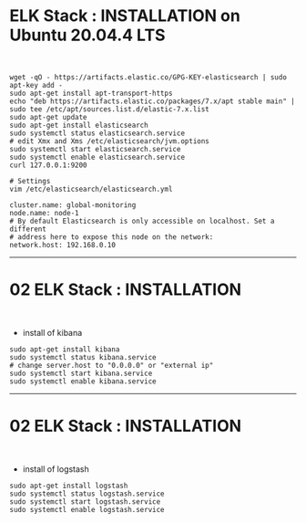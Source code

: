 # ELK Stack : INSTALLATION on Ubuntu 20.04.4 LTS

<br>

```
wget -qO - https://artifacts.elastic.co/GPG-KEY-elasticsearch | sudo apt-key add -
sudo apt-get install apt-transport-https
echo "deb https://artifacts.elastic.co/packages/7.x/apt stable main" | sudo tee /etc/apt/sources.list.d/elastic-7.x.list
sudo apt-get update
sudo apt-get install elasticsearch
sudo systemctl status elasticsearch.service
# edit Xmx and Xms /etc/elasticsearch/jvm.options
sudo systemctl start elasticsearch.service
sudo systemctl enable elasticsearch.service
curl 127.0.0.1:9200

# Settings
vim /etc/elasticsearch/elasticsearch.yml

cluster.name: global-monitoring
node.name: node-1
# By default Elasticsearch is only accessible on localhost. Set a different 
# address here to expose this node on the network:
network.host: 192.168.0.10

```

------------------------------------------------------------

# 02 ELK Stack : INSTALLATION


<br>

* install of kibana

```
sudo apt-get install kibana
sudo systemctl status kibana.service
# change server.host to "0.0.0.0" or "external ip"
sudo systemctl start kibana.service
sudo systemctl enable kibana.service
```

------------------------------------------------------------

# 02 ELK Stack : INSTALLATION

<br>

* install of logstash

```
sudo apt-get install logstash
sudo systemctl status logstash.service
sudo systemctl start logstash.service
sudo systemctl enable logstash.service
```
